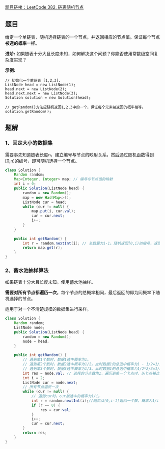 [题目链接：LeetCode.382. 链表随机节点](https://leetcode-cn.com/problems/linked-list-random-node/)

## 题目

给定一个单链表，随机选择链表的一个节点，并返回相应的节点值。保证每个节点**被选的概率一样**。

**进阶:**
如果链表十分大且长度未知，如何解决这个问题？你能否使用常数级空间复杂度实现？

**示例:**

```
// 初始化一个单链表 [1,2,3].
ListNode head = new ListNode(1);
head.next = new ListNode(2);
head.next.next = new ListNode(3);
Solution solution = new Solution(head);

// getRandom()方法应随机返回1,2,3中的一个，保证每个元素被返回的概率相等。
solution.getRandom();
```

## 题解

### 1、固定大小的数据集

需要事先知道链表长度n，建立编号与节点的映射关系。然后通过随机函数得到[0,n)的编号，即可随机选择一个节点。

```java
class Solution {
    Random random;
    Map<Integer, Integer> map; // 编号与节点值的映射
    int i = 0;
    public Solution(ListNode head) {
        random = new Random();
        map = new HashMap<>();
        ListNode cur = head;
        while (cur != null) {
            map.put(i, cur.val);
            cur = cur.next;
            i++;
        }
    }
    
    public int getRandom() {
        int r = random.nextInt(i); // 总数量为i-1。随机返回[0,i)的编号，返回编号对应的节点值
        return map.get(r);
    }
}
```

### 2、蓄水池抽样算法

如果链表十分大且长度未知。使用蓄水池抽样。

**需要对所有节点都遍历一次**。每个节点的总概率相同，最后返回的即为同概率下随机选择的节点。

适用于对一个不清楚规模的数据集进行采样。

```java
class Solution {
    Random random;
    ListNode node;
    public Solution(ListNode head) {
        random = new Random(); 
        node = head;
    }
    
    public int getRandom() {
        // 遇到第1个数时，数据1选中概率为1。
        // 遇到第2个数时，数据2选中概率为1/2。此时数据1的总选中概率为1 - 1/2=1/2。
        // 遇到第3个数时，数据3选中概率为1/3。此时数据1的总选中概率为1/2*2/3=1/3。概率相同
        int res = node.val; // 选择的节点数为1，遍历到第一个节点时，头节点被选中的概率为1
        int i = 2;
        ListNode cur = node.next;
        // 所有节点遍历一次
        while (cur != null) {
            // 遇到cur时，cur被选中的概率为1/i。
            int r = random.nextInt(i);//随机从[0,i-1]返回一个数，概率为1/i
            if (r == 0) {
                res = cur.val;
            }
            i++;
            cur = cur.next;
        }
        return res;
    }
}
```

